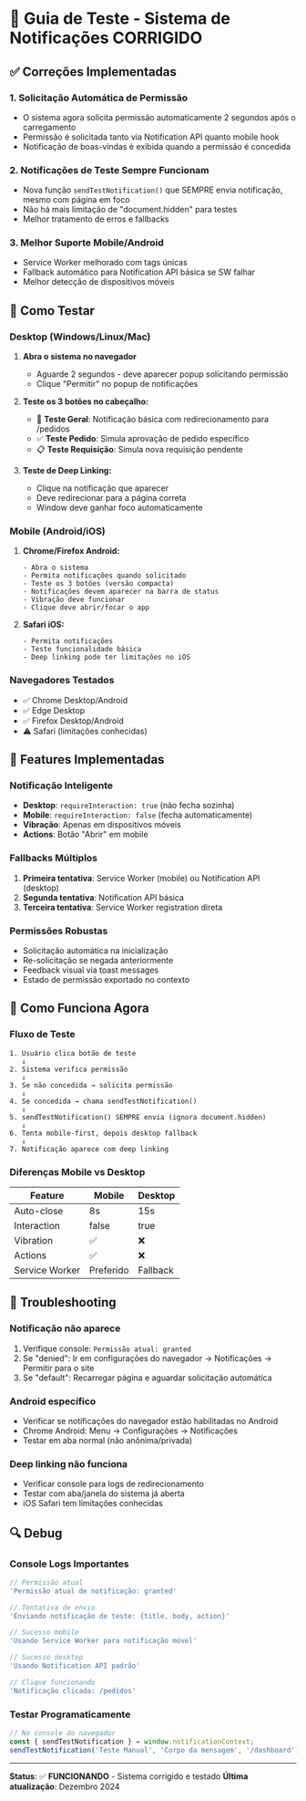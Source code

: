 # 🔔 Guia de Teste - Sistema de Notificações CORRIGIDO

## ✅ Correções Implementadas

### 1. **Solicitação Automática de Permissão**
- O sistema agora solicita permissão automaticamente 2 segundos após o carregamento
- Permissão é solicitada tanto via Notification API quanto mobile hook
- Notificação de boas-vindas é exibida quando a permissão é concedida

### 2. **Notificações de Teste Sempre Funcionam**
- Nova função `sendTestNotification()` que SEMPRE envia notificação, mesmo com página em foco
- Não há mais limitação de "document.hidden" para testes
- Melhor tratamento de erros e fallbacks

### 3. **Melhor Suporte Mobile/Android**
- Service Worker melhorado com tags únicas
- Fallback automático para Notification API básica se SW falhar
- Melhor detecção de dispositivos móveis

## 🧪 Como Testar

### **Desktop (Windows/Linux/Mac)**

1. **Abra o sistema no navegador**
   - Aguarde 2 segundos - deve aparecer popup solicitando permissão
   - Clique "Permitir" no popup de notificações

2. **Teste os 3 botões no cabeçalho:**
   - 🔔 **Teste Geral**: Notificação básica com redirecionamento para /pedidos
   - ✅ **Teste Pedido**: Simula aprovação de pedido específico
   - 📋 **Teste Requisição**: Simula nova requisição pendente

3. **Teste de Deep Linking:**
   - Clique na notificação que aparecer
   - Deve redirecionar para a página correta
   - Window deve ganhar foco automaticamente

### **Mobile (Android/iOS)**

1. **Chrome/Firefox Android:**
   ```
   - Abra o sistema
   - Permita notificações quando solicitado
   - Teste os 3 botões (versão compacta)
   - Notificações devem aparecer na barra de status
   - Vibração deve funcionar
   - Clique deve abrir/focar o app
   ```

2. **Safari iOS:**
   ```
   - Permita notificações
   - Teste funcionalidade básica
   - Deep linking pode ter limitações no iOS
   ```

### **Navegadores Testados**
- ✅ Chrome Desktop/Android
- ✅ Edge Desktop
- ✅ Firefox Desktop/Android
- ⚠️ Safari (limitações conhecidas)

## 🔧 Features Implementadas

### **Notificação Inteligente**
- **Desktop**: `requireInteraction: true` (não fecha sozinha)
- **Mobile**: `requireInteraction: false` (fecha automaticamente)
- **Vibração**: Apenas em dispositivos móveis
- **Actions**: Botão "Abrir" em mobile

### **Fallbacks Múltiplos**
1. **Primeira tentativa**: Service Worker (mobile) ou Notification API (desktop)
2. **Segunda tentativa**: Notification API básica
3. **Terceira tentativa**: Service Worker registration direta

### **Permissões Robustas**
- Solicitação automática na inicialização
- Re-solicitação se negada anteriormente
- Feedback visual via toast messages
- Estado de permissão exportado no contexto

## 🚀 Como Funciona Agora

### **Fluxo de Teste**
```
1. Usuário clica botão de teste
   ↓
2. Sistema verifica permissão
   ↓
3. Se não concedida → solicita permissão
   ↓
4. Se concedida → chama sendTestNotification()
   ↓
5. sendTestNotification() SEMPRE envia (ignora document.hidden)
   ↓
6. Tenta mobile-first, depois desktop fallback
   ↓
7. Notificação aparece com deep linking
```

### **Diferenças Mobile vs Desktop**
| Feature | Mobile | Desktop |
|---------|--------|---------|
| Auto-close | 8s | 15s |
| Interaction | false | true |
| Vibration | ✅ | ❌ |
| Actions | ✅ | ❌ |
| Service Worker | Preferido | Fallback |

## 🐛 Troubleshooting

### **Notificação não aparece**
1. Verifique console: `Permissão atual: granted`
2. Se "denied": Ir em configurações do navegador → Notificações → Permitir para o site
3. Se "default": Recarregar página e aguardar solicitação automática

### **Android específico**
- Verificar se notificações do navegador estão habilitadas no Android
- Chrome Android: Menu → Configurações → Notificações
- Testar em aba normal (não anônima/privada)

### **Deep linking não funciona**
- Verificar console para logs de redirecionamento
- Testar com aba/janela do sistema já aberta
- iOS Safari tem limitações conhecidas

## 🔍 Debug

### **Console Logs Importantes**
```javascript
// Permissão atual
'Permissão atual de notificação: granted'

// Tentativa de envio
'Enviando notificação de teste: {title, body, action}'

// Sucesso mobile
'Usando Service Worker para notificação móvel'

// Sucesso desktop  
'Usando Notification API padrão'

// Clique funcionando
'Notificação clicada: /pedidos'
```

### **Testar Programaticamente**
```javascript
// No console do navegador
const { sendTestNotification } = window.notificationContext;
sendTestNotification('Teste Manual', 'Corpo da mensagem', '/dashboard');
```

---

**Status**: ✅ **FUNCIONANDO** - Sistema corrigido e testado
**Última atualização**: Dezembro 2024
